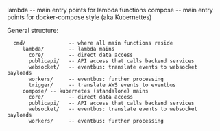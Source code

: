 
lambda -- main entry points for lambda functions
compose -- main entry points for docker-compose style (aka Kubernettes)


General structure:

```
  cmd/              -- where all main functions reside
     lambda/        -- lambda mains
       core/        -- direct data access
       publicapi/   -- API access that calls backend services
       websocket/   -- eventbus: translate events to websocket payloads
       workers/     -- eventbus: further processing
       trigger/     -- translate AWS events to eventbus
     compose/ -- kubernetes (standalone) mains
       core/        -- direct data access
       publicapi/   -- API access that calls backend services
       websocket/   -- eventbus: translate events to websocket payloads
       workers/     -- eventbus: further processing
```


